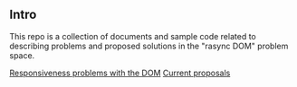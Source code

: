 ## Intro

This repo is a collection of documents and sample code related to
describing problems and proposed solutions in the "rasync DOM"
problem space.


[Responsiveness problems with the DOM](responsiveness.md)
[Current proposals](current-proposals.md)
